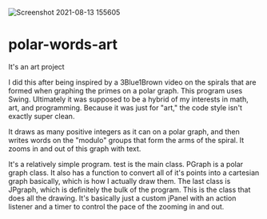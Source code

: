 ![Screenshot 2021-08-13 155605](https://user-images.githubusercontent.com/54370773/129425473-9a78eac4-3dbb-4a82-99f3-a2d24b1b8d0d.png)
# polar-words-art
It's an art project

I did this after being inspired by a 3Blue1Brown video on the spirals that are formed when graphing the primes on a polar graph. This program uses Swing. 
Ultimately it was supposed to be a hybrid of my interests in math, art, and programming. Because it was just for "art," the code style isn't exactly super clean.

It draws as many positive integers as it can on a polar graph, and then writes words on the "modulo" groups that form the arms of the spiral. It zooms in and out of this graph with text.

It's a relatively simple program. test is the main class. PGraph is a polar graph class. It also has a function to convert all of it's points into a cartesian graph basically, which is how I actually draw them. The last class is JPgraph, which is definitely the bulk of the program. This is the class that does all the drawing. It's basically just a custom jPanel with an action listener and a timer to control the pace of the zooming in and out.
